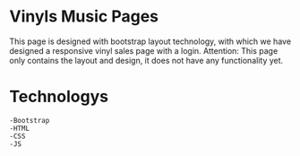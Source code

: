 
# Vinyls Music Pages

This page is designed with bootstrap layout technology, with which we have designed a responsive vinyl sales page with a login.
Attention: This page only contains the layout and design, it does not have any functionality yet.

# Technologys
    -Bootstrap
    -HTML
    -CSS
    -JS

